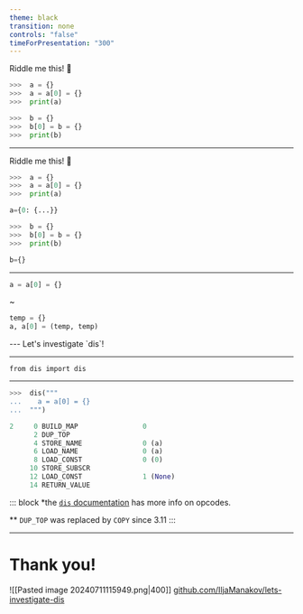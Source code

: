 ```yaml
---
theme: black
transition: none
controls: "false"
timeForPresentation: "300"
---
```


Riddle me this! 🐍

<split even gap="1">

```python
>>>  a = {}
>>>  a = a[0] = {}
>>>  print(a)
 ```

```python
>>>  b = {}
>>>  b[0] = b = {}
>>>  print(b)
```
</split>

---

Riddle me this! 🐍

<split even gap="1">

```python
>>>  a = {}
>>>  a = a[0] = {}
>>>  print(a)

a={0: {...}}
 ```

```python
>>>  b = {}
>>>  b[0] = b = {}
>>>  print(b)

b={}
```
</split>

---

<split even gap="1">

```python
a = a[0] = {}
```

~

```python
temp = {}
a, a[0] = (temp, temp)
```
</split>
---
Let's investigate `dis`!

---

`from dis import dis`

---

```python
>>>  dis("""  
...    a = a[0] = {}  
...  """)

2     0 BUILD_MAP                0
	  2 DUP_TOP
	  4 STORE_NAME               0 (a)
	  6 LOAD_NAME                0 (a)
	  8 LOAD_CONST               0 (0)
	 10 STORE_SUBSCR
	 12 LOAD_CONST               1 (None)
	 14 RETURN_VALUE
```
::: block <!-- element style="font-size:0.5em" -->
 \*the [`dis` documentation](https://docs.python.org/3/library/dis.html#python-bytecode-instructions) has more info on opcodes.
 
 \*\* `DUP_TOP` was replaced by `COPY` since 3.11
:::

---

# Thank you!

![[Pasted image 20240711115949.png|400]]
[github.com/IljaManakov/lets-investigate-dis](https://github.com/IljaManakov/lets-investigate-dis)

